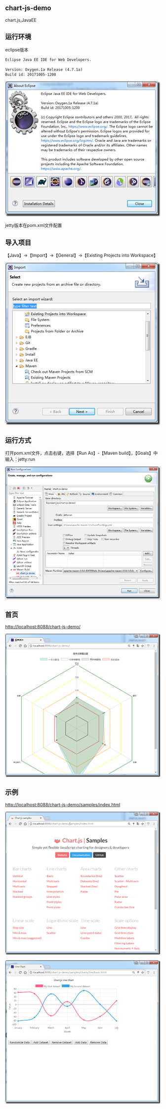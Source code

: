 ##  chart-js-demo ##
chart.js,JavaEE

## 运行环境 ##
eclipse版本

	Eclipse Java EE IDE for Web Developers.
	
	Version: Oxygen.1a Release (4.7.1a)
	Build id: 20171005-1200

![](https://github.com/CoderDream/chart-js-demo/blob/master/snapshot/05.eclipse.version.png)

jetty版本在pom.xml文件配置

## 导入项目 ##

【Java】->【Import】->【General】->【Existing Projects into Workspace】

![](https://github.com/CoderDream/chart-js-demo/blob/master/snapshot/00.import.png)


## 运行方式 ##

打开pom.xml文件，点击右键，选择【Run As】-【Maven build】，【Goals】中输入：jetty:run

![](https://github.com/CoderDream/chart-js-demo/blob/master/snapshot/01.run.png)


## 首页 ##

[http://localhost:8088/chart-js-demo/](http://localhost:8088/chart-js-demo/)

![](https://github.com/CoderDream/chart-js-demo/blob/master/snapshot/02.index.png)

## 示例 ##

[http://localhost:8088/chart-js-demo/samples/index.html](http://localhost:8088/chart-js-demo/samples/index.html)

![](https://github.com/CoderDream/chart-js-demo/blob/master/snapshot/03.samples.png)


![](https://github.com/CoderDream/chart-js-demo/blob/master/snapshot/04.basic_line.png)

